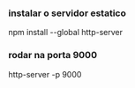 
### instalar o servidor estatico
npm install --global http-server

### rodar na porta 9000
http-server -p 9000